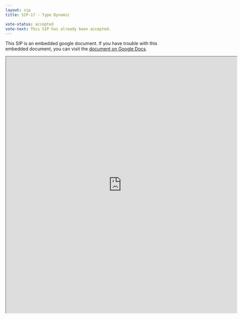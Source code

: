 ```yaml
---
layout: sip
title: SIP-17 - Type Dynamic

vote-status: accepted
vote-text: This SIP has already been accepted.
---
```



This SIP is an embedded google document. If you have trouble with this embedded document, you can visit the [document on Google Docs](https://docs.google.com/document/d/1XaNgZ06AR7bXJA9-jHrAiBVUwqReqG4-av6beoLaf3U/edit).

<iframe 
  src="https://docs.google.com/document/d/1XaNgZ06AR7bXJA9-jHrAiBVUwqReqG4-av6beoLaf3U/edit"
  style="width:720px;height:800px;"> </iframe>
